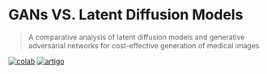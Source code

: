 # GANs VS. Latent Diffusion Models
> A comparative analysis of latent diffusion models and generative adversarial networks for cost-effective generation of medical images


[![colab](https://img.shields.io/badge/Code_in_Colab-0D1117?style=for-the-badge&logo=googlecolab)]()
[![artigo](https://img.shields.io/badge/Arxiv_Paper-0d1117?style=for-the-badge&logo=arxiv&logoColor=f7fafc&labelColor=b31b1b)]()
